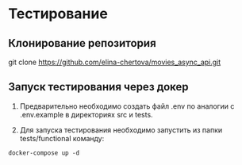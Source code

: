 # Тестирование
## Клонирование репозитория
git clone https://github.com/elina-chertova/movies_async_api.git

## Запуск тестирования через докер
1. Предварительно необходимо создать файл .env по аналогии с .env.example в директориях src и tests.

2. Для запуска тестирования необходимо запустить из папки tests/functional команду:

```docker-compose up -d```
